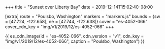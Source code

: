 +++
title = "Sunset over Liberty Bay"
date = 2019-12-14T15:02:40-08:00

[extra]
route = "Poulsbo, Washington"
markers = "markers.js"
bounds = {sw = [47.724, -122.658], ne = [47.744, -122.638]}
cover = "es-4052-066"
cover_cdn_key = "img/v1/2019/12/es-4052-066"
+++

<!-- more -->

{{ es_cdn_image(id = "es-4052-066", cdn_version = "v1", cdn_key = "img/v1/2019/12/es-4052-066", caption = "Poulsbo, Washington") }}
